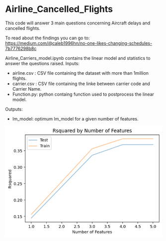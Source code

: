 # Airline_Cancelled_Flights
This code will answer 3 main questions concerning Aircraft delays and cancelled flights. 

To read about the findings you can go to:
 https://medium.com/@caleb1996hn/no-one-likes-changing-schedules-7b7776298b8c 
 
 Airline_Carriers_model.ipynb contains the linear model and statistics to answer the questions raised. 
 Inputs:
 - airline.csv : CSV file containing the dataset with more than 1million flights.
 - carrier.csv :  CSV file containing the linke between carrier code and Carrier Name.
 - Function.py: python containg function used to postprocess the linear model. 

Outputs:
- lm_model: optimum lm_model for a given number of features.

![alt text](https://github.com/Calebhn/Airline_delays1998-2008/blob/main/Images/r2_vs_features.png)

